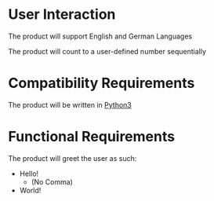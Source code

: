 # User Interaction
The product will support English and German Languages

The product will count to a user-defined number sequentially

# Compatibility Requirements
The product will be written in [Python3](http://foo.html)

# Functional Requirements
The product will greet the user as such:

* Hello!
    * (No Comma)
* World!

